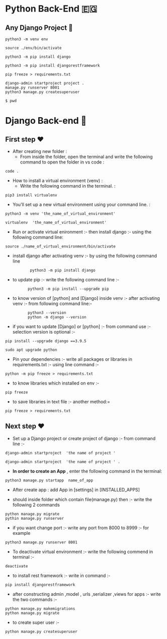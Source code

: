 # Python Back-End :egypt:

## Any Django Project :telescope: 

```
python3 -m venv env
```
```
source ./env/bin/activate
```
```
python3 -m pip install django
``` 
```
python3 -m pip install djangorestframework
```
```
pip freeze > requirements.txt
```
```
django-admin startproject project .
manage.py runserver 8001
python3 manage.py createsuperuser
```
```
$ pwd
```

# Django Back-end 🔭

        
## First step :heart: 
                     
 - After creating new folder :  
    - From inside the folder, open the terminal and write the following command to open the folder in vs code  :
        
``` Shell
code .
```   
   
 - How to install a virtual environment (venv) : 
    -  Write the following command in the terminal. :
   
``` Shell
pip3 install virtualenv
```      
           
 - You’ll set up a new virtual environment using your command line. :  
```
python3 -m venv 'the_name_of_virtual_environment'
```  
```                                 
virtualenv  'the_name_of_virtual_environment'   
```       
 - Run or activate virtual enironment :- then install django :- using the following command line: 
```
source ./name_of_virtual_environment/bin/activate                      
```             
 - install django after activating venv :- by using the following command line 
```
           python3 -m pip install django  
```     
 - to update pip :- write the following command line :-
```
          python3 -m pip install --upgrade pip      
```

 - to know version of [python] and [Django] inside venv :- after activating venv :- from following command line:-
```
          python3 --version
          python -m django --version
```        
          
 - if you want to update [Django] or [python] :- from command use :- selection version is optional :-
``` 
pip install --upgrade django ==3.9.5   
```
``` 
sudo apt upgrade python 
```    
 - Pin your dependencies :- write all packages or libraries in requirements.txt :- using line command :-
```
python -m pip freeze > requirements.txt  
```    
         
 - to know libraries which installed on env :-
```
pip freeze
```     
     
  - to save libraries in text file :- another method:=
```
pip freeze > requirements.txt   
```                               
                               
## Next step ❤️ 
                      
 - Set up a Django project  or create project of django :-  from command line :- 
```
django-admin startproject  'the name of project '
```
```
django-admin startproject  'the name of project ' . 
```          
           
 - **In order to create an App** , enter the following command in the terminal: 
```   
python3 manage.py startapp  name_of_app    
```          
 - After create app : add App in [settings] in [INSTALLED_APPS]  
   
 - should inside folder which contain file(manage.py) then :- write the following 2 commands
```
python manage.py migrate
pythin manage.py runserver   
```       
  - if you want change port :- write any port from 8000 to 8999 :- for example
```
python3 manage.py runserver 8001  
```       
   
 - To deactivate virtual environment :- write the following commend in terminal :- 
```
deactivate
```         
 - to install rest framework :- write in command :- 
```
pip install djangorestframework      
```
 - after constructing admin ,model , urls ,serializer ,views for apps :- write the two commands :- 
```
python manage.py makemigrations 
python manage.py migrate 
```       
 - to create super user :- 
```
python manage.py createsuperuser
```
   
 